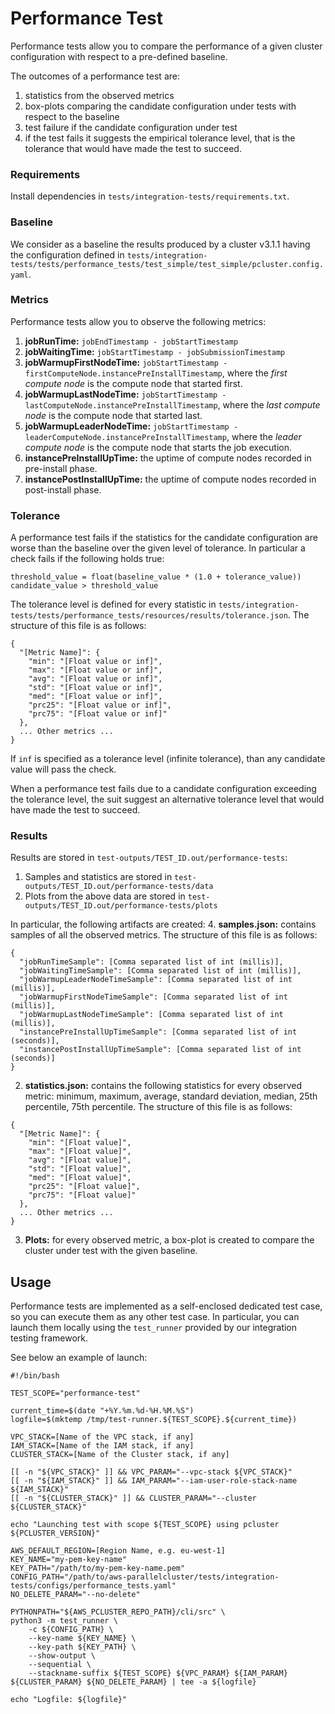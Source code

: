 # Performance Test

Performance tests allow you to compare the performance of a given cluster configuration with respect to a pre-defined baseline.

The outcomes of a performance test are:
1. statistics from the observed metrics
2. box-plots comparing the candidate configuration under tests with respect to the baseline
3. test failure if the candidate configuration under test
4. if the test fails it suggests the empirical tolerance level, that is the tolerance that would have made the test to succeed.

### Requirements
Install dependencies in `tests/integration-tests/requirements.txt`.

### Baseline
We consider as a baseline the results produced by a cluster v3.1.1 having the configuration defined in 
`tests/integration-tests/tests/performance_tests/test_simple/test_simple/pcluster.config.yaml`.

### Metrics
Performance tests allow you to observe the following metrics:
1. **jobRunTime:** `jobEndTimestamp - jobStartTimestamp`
2. **jobWaitingTime:** `jobStartTimestamp - jobSubmissionTimestamp`
3. **jobWarmupFirstNodeTime:** `jobStartTimestamp - firstComputeNode.instancePreInstallTimestamp`,
   where the *first compute node* is the compute node that started first.
4. **jobWarmupLastNodeTime:** `jobStartTimestamp - lastComputeNode.instancePreInstallTimestamp`,
   where the *last compute node* is the compute node that started last.
5. **jobWarmupLeaderNodeTime:** `jobStartTimestamp - leaderComputeNode.instancePreInstallTimestamp`,
   where the *leader compute node* is the compute node that starts the job execution.
6. **instancePreInstallUpTime:** the uptime of compute nodes recorded in pre-install phase.
7. **instancePostInstallUpTime:** the uptime of compute nodes recorded in post-install phase.


### Tolerance
A performance test fails if the statistics for the candidate configuration are worse than the baseline over the given level of tolerance.
In particular a check fails if the following holds true:

```
threshold_value = float(baseline_value * (1.0 + tolerance_value))
candidate_value > threshold_value
```

The tolerance level is defined for every statistic in `tests/integration-tests/tests/performance_tests/resources/results/tolerance.json`.
The structure of this file is as follows:
```
{
  "[Metric Name]": {
    "min": "[Float value or inf]",
    "max": "[Float value or inf]",
    "avg": "[Float value or inf]",
    "std": "[Float value or inf]",
    "med": "[Float value or inf]",
    "prc25": "[Float value or inf]",
    "prc75": "[Float value or inf]"
  },
  ... Other metrics ...
}
```

If `inf` is specified as a tolerance level (infinite tolerance), than any candidate value will pass the check.

When a performance test fails due to a candidate configuration exceeding the tolerance level, 
the suit suggest an alternative tolerance level that would have made the test to succeed.


### Results
Results are stored in `test-outputs/TEST_ID.out/performance-tests`:
1. Samples and statistics are stored in `test-outputs/TEST_ID.out/performance-tests/data`
2. Plots from the above data are stored in `test-outputs/TEST_ID.out/performance-tests/plots`

In particular, the following artifacts are created:
4. **samples.json:** contains samples of all the observed metrics.
   The structure of this file is as follows:
```
{
  "jobRunTimeSample": [Comma separated list of int (millis)],
  "jobWaitingTimeSample": [Comma separated list of int (millis)],
  "jobWarmupLeaderNodeTimeSample": [Comma separated list of int (millis)],
  "jobWarmupFirstNodeTimeSample": [Comma separated list of int (millis)],
  "jobWarmupLastNodeTimeSample": [Comma separated list of int (millis)],
  "instancePreInstallUpTimeSample": [Comma separated list of int (seconds)],
  "instancePostInstallUpTimeSample": [Comma separated list of int (seconds)]
}
```

2. **statistics.json:** contains the following statistics for every observed metric: minimum, maximum, average, standard deviation, median, 25th percentile, 75th percentile.
   The structure of this file is as follows:
```
{
  "[Metric Name]": {
    "min": "[Float value]",
    "max": "[Float value]",
    "avg": "[Float value]",
    "std": "[Float value]",
    "med": "[Float value]",
    "prc25": "[Float value]",
    "prc75": "[Float value]"
  },
  ... Other metrics ...
}
```

3. **Plots:** for every observed metric, a box-plot is created to compare the cluster under test with the given baseline.

## Usage
Performance tests are implemented as a self-enclosed dedicated test case, so you can execute them as any other test case.
In particular, you can launch them locally using the `test_runner` provided by our integration testing framework.

See below an example of launch:
```
#!/bin/bash

TEST_SCOPE="performance-test"

current_time=$(date "+%Y.%m.%d-%H.%M.%S")
logfile=$(mktemp /tmp/test-runner.${TEST_SCOPE}.${current_time})

VPC_STACK=[Name of the VPC stack, if any]
IAM_STACK=[Name of the IAM stack, if any]
CLUSTER_STACK=[Name of the Cluster stack, if any]

[[ -n "${VPC_STACK}" ]] && VPC_PARAM="--vpc-stack ${VPC_STACK}"
[[ -n "${IAM_STACK}" ]] && IAM_PARAM="--iam-user-role-stack-name ${IAM_STACK}"
[[ -n "${CLUSTER_STACK}" ]] && CLUSTER_PARAM="--cluster ${CLUSTER_STACK}"

echo "Launching test with scope ${TEST_SCOPE} using pcluster ${PCLUSTER_VERSION}"

AWS_DEFAULT_REGION=[Region Name, e.g. eu-west-1]
KEY_NAME="my-pem-key-name"
KEY_PATH="/path/to/my-pem-key-name.pem"
CONFIG_PATH="/path/to/aws-parallelcluster/tests/integration-tests/configs/performance_tests.yaml"
NO_DELETE_PARAM="--no-delete"

PYTHONPATH="${AWS_PCLUSTER_REPO_PATH}/cli/src" \
python3 -m test_runner \
    -c ${CONFIG_PATH} \
    --key-name ${KEY_NAME} \
    --key-path ${KEY_PATH} \
    --show-output \
    --sequential \
    --stackname-suffix ${TEST_SCOPE} ${VPC_PARAM} ${IAM_PARAM} ${CLUSTER_PARAM} ${NO_DELETE_PARAM} | tee -a ${logfile}

echo "Logfile: ${logfile}"
```



